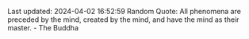 Last updated: 2024-04-02 16:52:59
Random Quote: All phenomena are preceded by the mind, created by the mind, and have the mind as their master. - The Buddha